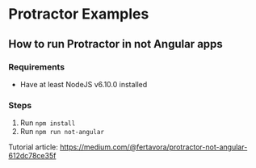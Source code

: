# Protractor Examples

## How to run Protractor in not Angular apps

### Requirements

* Have at least NodeJS v6.10.0 installed

### Steps
1. Run `npm install`
2. Run `npm run not-angular`

Tutorial article: https://medium.com/@fertavora/protractor-not-angular-612dc78ce35f
